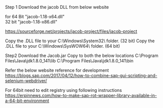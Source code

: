 Step 1  Download the  jacob DLL  from  below website

for  64 Bit "jacob-1.18-x64.dll"   
	 32 bit "jacob-1.18-x86.dll"
	 
https://sourceforge.net/projects/jacob-project/files/jacob-project




Copy the .DLL file to your C:\Windows\System32\ folder. (32 bit)
Copy the .DLL file to your C:\Windows\SysWOW64\ folder. (64 bit)

Step2 
Download the  Jacob.jar 
Copy to  both the below locations
C:\Program Files\Java\jdk1.8.0_141\lib 
C:\Program Files\Java\jdk1.8.0_141\bin


Refer the below  website reference for development 
https://blogs.sap.com/2017/04/12/how-to-combine-sap-gui-scripting-and-selenium-webdriver/

For 64bit  need to edit registry using following instructions 
https://erpinnews.com/how-to-make-sap-rot-wrapper-library-available-in-a-64-bit-environment

